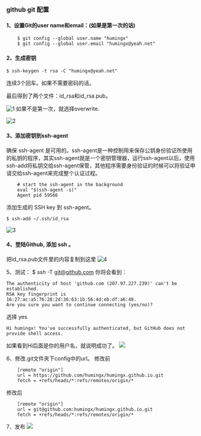 ### github git 配置

#### 1、设置Git的user name和email：(如果是第一次的话)
```
    $ git config --global user.name "humingx"
    $ git config --global user.email "humingx@yeah.net"
```
#### 2、生成密钥

 `$ ssh-keygen -t rsa -C "humingx@yeah.net"`

连续3个回车。如果不需要密码的话。

最后得到了两个文件：id_rsa和id_rsa.pub。

![1](https://image-static.segmentfault.com/316/919/3169194352-551d3e47caeb2)
如果不是第一次，就选择overwrite.

![2](https://image-static.segmentfault.com/161/992/1619929284-551d44b970b0e)
#### 3、添加密钥到ssh-agent
确保 ssh-agent 是可用的。ssh-agent是一种控制用来保存公钥身份验证所使用的私钥的程序，其实ssh-agent就是一个密钥管理器，运行ssh-agent以后，使用ssh-add将私钥交给ssh-agent保管，其他程序需要身份验证的时候可以将验证申请交给ssh-agent来完成整个认证过程。
```
    # start the ssh-agent in the background
    eval "$(ssh-agent -s)"
    Agent pid 59566
```
添加生成的 SSH key 到 ssh-agent。

   `$ ssh-add ~/.ssh/id_rsa`

![3](https://image-static.segmentfault.com/378/386/3783866462-551d45267b4d3)
#### 4、登陆Github, 添加 ssh 。
把id_rsa.pub文件里的内容复制到这里
![4](https://image-static.segmentfault.com/189/504/1895047350-551d3ea87ddb0)











5、测试：
    $ ssh -T git@github.com
你将会看到：

    The authenticity of host 'github.com (207.97.227.239)' can't be established.
    RSA key fingerprint is 16:27:ac:a5:76:28:2d:36:63:1b:56:4d:eb:df:a6:48.
    Are you sure you want to continue connecting (yes/no)?
选择 yes

    Hi humingx! You've successfully authenticated, but GitHub does not provide shell access.
如果看到Hi后面是你的用户名，就说明成功了。
![](https://image-static.segmentfault.com/371/705/3717058263-551d3e69a4a7d_articlex)

6、修改.git文件夹下config中的url。
修改前
```
    [remote "origin"]
    url = https://github.com/humingx/humingx.github.io.git
    fetch = +refs/heads/*:refs/remotes/origin/*
```
修改后
```
    [remote "origin"]
    url = git@github.com:humingx/humingx.github.io.git
    fetch = +refs/heads/*:refs/remotes/origin/*
```
7、发布
![](https://image-static.segmentfault.com/823/493/823493789-551d3eeebec13_articlex)